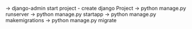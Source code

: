 -> django-admin start project <projectName> -  create django Project
-> python manage.py runserver
-> python manage.py startapp <appName>
-> python manage.py makemigrations
-> python manage.py migrate
